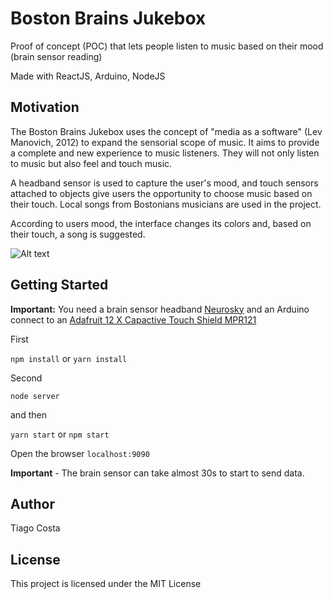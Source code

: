 # Boston Brains Jukebox

Proof of concept (POC) that lets people listen to music based on their mood (brain sensor reading)

Made with ReactJS, Arduino, NodeJS

## Motivation

The Boston Brains Jukebox uses the concept of "media as a software" (Lev Manovich, 2012) to expand the sensorial scope of music. It aims to provide a complete and new experience to music listeners. They will not only listen to music but also feel and touch music.

A headband sensor is used to capture the user's mood, and touch sensors attached to objects give users the opportunity to choose music based on their touch. Local songs from Bostonians musicians are used in the project.

According to users mood, the interface changes its colors and, based on their touch, a song is suggested.

![Alt text](https://preview.ibb.co/g7GpqR/screenshot122017.png " ")
## Getting Started

**Important:** You need a brain sensor headband [Neurosky](http://neurosky.com/) and an Arduino connect to an [Adafruit 12 X Capactive Touch Shield MPR121](https://www.adafruit.com/product/2024)

First

`npm install` or  `yarn install`

Second

 `node server`

 and then

`yarn start` or `npm start`

Open the browser `localhost:9090`

**Important** - The brain sensor can take almost 30s to start to send data.

## Author

Tiago Costa

## License

This project is licensed under the MIT License

